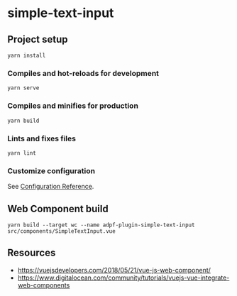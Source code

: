 # simple-text-input

## Project setup
```
yarn install
```

### Compiles and hot-reloads for development
```
yarn serve
```

### Compiles and minifies for production
```
yarn build
```

### Lints and fixes files
```
yarn lint
```

### Customize configuration
See [Configuration Reference](https://cli.vuejs.org/config/).

## Web Component build
```
yarn build --target wc --name adpf-plugin-simple-text-input src/components/SimpleTextInput.vue
```

## Resources

- https://vuejsdevelopers.com/2018/05/21/vue-js-web-component/
- https://www.digitalocean.com/community/tutorials/vuejs-vue-integrate-web-components
